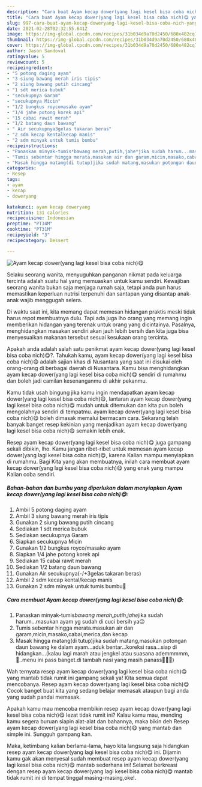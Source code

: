 ```yaml
---
description: "Cara buat Ayam kecap dower(yang lagi kesel bisa coba nich)😋 yang enak dan Mudah Dibuat"
title: "Cara buat Ayam kecap dower(yang lagi kesel bisa coba nich)😋 yang enak dan Mudah Dibuat"
slug: 997-cara-buat-ayam-kecap-doweryang-lagi-kesel-bisa-coba-nich-yang-enak-dan-mudah-dibuat
date: 2021-02-28T02:32:55.641Z
image: https://img-global.cpcdn.com/recipes/31b034d9a70d2450/680x482cq70/ayam-kecap-doweryang-lagi-kesel-bisa-coba-nich😋-foto-resep-utama.jpg
thumbnail: https://img-global.cpcdn.com/recipes/31b034d9a70d2450/680x482cq70/ayam-kecap-doweryang-lagi-kesel-bisa-coba-nich😋-foto-resep-utama.jpg
cover: https://img-global.cpcdn.com/recipes/31b034d9a70d2450/680x482cq70/ayam-kecap-doweryang-lagi-kesel-bisa-coba-nich😋-foto-resep-utama.jpg
author: Jason Sandoval
ratingvalue: 5
reviewcount: 5
recipeingredient:
- "5 potong daging ayam"
- "3 siung bawang merah iris tipis"
- "2 siung bawang putih cincang"
- "1 sdt merica bubuk"
- "secukupnya Garam"
- "secukupnya Micin"
- "1/2 bungkus roycomasako ayam"
- "1/4 jahe potong korek api"
- "15 cabai rawit merah"
- "1/2 batang daun bawang"
- " Air secukupnya3gelas takaran beras"
- "2 sdm kecap kentalkecap manis"
- "2 sdm minyak untuk tumis bumbu"
recipeinstructions:
- "Panaskan minyak-tumis*bawang merah,putih,jahe*jika sudah harum...masukan ayam yg sudah di cuci bersih ya😉"
- "Tumis sebentar hingga merata.masukan air dan garam,micin,masako,cabai,merica,dan kecap"
- "Masak hingga matang(di tutup)jika sudah matang,masukan potongan daun bawang ke dalam ayam...aduk bentar...koreksi rasa...siap di hidangkan...(kalau lagi marah atau jengkel atau suasana ademmmmm,🥶..menu ini pass banget.di tambah nasi yang masih panass🤤🤤🤤)"
categories:
- Resep
tags:
- ayam
- kecap
- doweryang

katakunci: ayam kecap doweryang 
nutrition: 131 calories
recipecuisine: Indonesian
preptime: "PT34M"
cooktime: "PT31M"
recipeyield: "3"
recipecategory: Dessert

---
```



![Ayam kecap dower(yang lagi kesel bisa coba nich)😋](https://img-global.cpcdn.com/recipes/31b034d9a70d2450/680x482cq70/ayam-kecap-doweryang-lagi-kesel-bisa-coba-nich😋-foto-resep-utama.jpg)

Selaku seorang wanita, menyuguhkan panganan nikmat pada keluarga tercinta adalah suatu hal yang memuaskan untuk kamu sendiri. Kewajiban seorang  wanita bukan saja menjaga rumah saja, tetapi anda pun harus memastikan keperluan nutrisi terpenuhi dan santapan yang disantap anak-anak wajib menggugah selera.

Di waktu  saat ini, kita memang dapat memesan hidangan praktis meski tidak harus repot membuatnya dulu. Tapi ada juga lho orang yang memang ingin memberikan hidangan yang terenak untuk orang yang dicintainya. Pasalnya, menghidangkan masakan sendiri akan jauh lebih bersih dan kita juga bisa menyesuaikan makanan tersebut sesuai kesukaan orang tercinta. 



Apakah anda adalah salah satu penikmat ayam kecap dower(yang lagi kesel bisa coba nich)😋?. Tahukah kamu, ayam kecap dower(yang lagi kesel bisa coba nich)😋 adalah sajian khas di Nusantara yang saat ini disukai oleh orang-orang di berbagai daerah di Nusantara. Kamu bisa menghidangkan ayam kecap dower(yang lagi kesel bisa coba nich)😋 sendiri di rumahmu dan boleh jadi camilan kesenanganmu di akhir pekanmu.

Kamu tidak usah bingung jika kamu ingin mendapatkan ayam kecap dower(yang lagi kesel bisa coba nich)😋, lantaran ayam kecap dower(yang lagi kesel bisa coba nich)😋 mudah untuk ditemukan dan kita pun boleh mengolahnya sendiri di tempatmu. ayam kecap dower(yang lagi kesel bisa coba nich)😋 boleh dimasak memalui bermacam cara. Sekarang telah banyak banget resep kekinian yang menjadikan ayam kecap dower(yang lagi kesel bisa coba nich)😋 semakin lebih enak.

Resep ayam kecap dower(yang lagi kesel bisa coba nich)😋 juga gampang sekali dibikin, lho. Kamu jangan ribet-ribet untuk memesan ayam kecap dower(yang lagi kesel bisa coba nich)😋, karena Kalian mampu menyiapkan di rumahmu. Bagi Kita yang akan membuatnya, inilah cara membuat ayam kecap dower(yang lagi kesel bisa coba nich)😋 yang enak yang mampu Kalian coba sendiri.

<!--inarticleads1-->

##### Bahan-bahan dan bumbu yang diperlukan dalam menyiapkan Ayam kecap dower(yang lagi kesel bisa coba nich)😋:

1. Ambil 5 potong daging ayam
1. Ambil 3 siung bawang merah iris tipis
1. Gunakan 2 siung bawang putih cincang
1. Sediakan 1 sdt merica bubuk
1. Sediakan secukupnya Garam
1. Siapkan secukupnya Micin
1. Gunakan 1/2 bungkus royco/masako ayam
1. Siapkan 1/4 jahe potong korek api
1. Sediakan 15 cabai rawit merah
1. Sediakan 1/2 batang daun bawang
1. Gunakan  Air secukupnya(-/+3gelas takaran beras)
1. Ambil 2 sdm kecap kental/kecap manis
1. Gunakan 2 sdm minyak untuk tumis bumbu💃




<!--inarticleads2-->

##### Cara membuat Ayam kecap dower(yang lagi kesel bisa coba nich)😋:

1. Panaskan minyak-tumis*bawang merah,putih,jahe*jika sudah harum...masukan ayam yg sudah di cuci bersih ya😉
1. Tumis sebentar hingga merata.masukan air dan garam,micin,masako,cabai,merica,dan kecap
1. Masak hingga matang(di tutup)jika sudah matang,masukan potongan daun bawang ke dalam ayam...aduk bentar...koreksi rasa...siap di hidangkan...(kalau lagi marah atau jengkel atau suasana ademmmmm,🥶..menu ini pass banget.di tambah nasi yang masih panass🤤🤤🤤)




Wah ternyata resep ayam kecap dower(yang lagi kesel bisa coba nich)😋 yang mantab tidak rumit ini gampang sekali ya! Kita semua dapat mencobanya. Resep ayam kecap dower(yang lagi kesel bisa coba nich)😋 Cocok banget buat kita yang sedang belajar memasak ataupun bagi anda yang sudah pandai memasak.

Apakah kamu mau mencoba membikin resep ayam kecap dower(yang lagi kesel bisa coba nich)😋 lezat tidak rumit ini? Kalau kamu mau, mending kamu segera buruan siapin alat-alat dan bahannya, maka bikin deh Resep ayam kecap dower(yang lagi kesel bisa coba nich)😋 yang mantab dan simple ini. Sungguh gampang kan. 

Maka, ketimbang kalian berlama-lama, hayo kita langsung saja hidangkan resep ayam kecap dower(yang lagi kesel bisa coba nich)😋 ini. Dijamin kamu gak akan menyesal sudah membuat resep ayam kecap dower(yang lagi kesel bisa coba nich)😋 mantab sederhana ini! Selamat berkreasi dengan resep ayam kecap dower(yang lagi kesel bisa coba nich)😋 mantab tidak rumit ini di tempat tinggal masing-masing,oke!.


